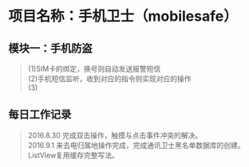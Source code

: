 # 项目名称：手机卫士（mobilesafe）
## 模块一：手机防盗
> (1)SIM卡的绑定，换号则自动发送报警短信 <br />
> (2)手机短信监听，收到对应的指令则实现对应的操作 <br />
> (3)

## 每日工作记录
> 2016.8.30 完成双击操作，触摸与点击事件冲突的解决。<br />
> 2016.9.1 来去电归属地操作完成，完成通讯卫士黑名单数据库的创建。ListView复用缓存完整写法。 <br />

